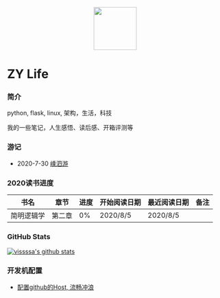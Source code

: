 <div align=center>
<img src="https://vissssa-imgs-1252712312.cos.ap-shanghai.myqcloud.com/hexo/%E5%A4%B4%E5%83%8F_%E5%9C%86%E5%BD%A2.png" width = "100" height = "100" />
</div>

# ZY Life

### 简介

python, flask, linux, 架构，生活，科技  

我的一些笔记，人生感悟、读后感、开箱评测等 

### 游记

- 2020-7-30  [嵊泗游](http://vissssa.gitee.io/blog/posts/d7fc5d2f/)

### 2020读书进度

| 书名       | 章节   | 进度 | 开始阅读日期 | 最近阅读日期 | 备注 |
| ---------- | ------ | ---- | ------------ | ------------ | ---- |
| 简明逻辑学 | 第二章 | 0%   | 2020/8/5     | 2020/8/5     |      |



### GitHub Stats
[![vissssa's github stats](https://github-readme-stats.vercel.app/api?username=vissssa)](https://github.com/anuraghazra/github-readme-stats)



### 开发机配置

- [配置github的Host, 流畅冲浪](http://vissssa.gitee.io/blog/posts/3b37a929/)

